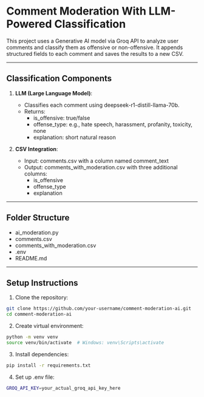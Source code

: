# Comment Moderation With LLM-Powered Classification

This project uses a Generative AI model via Groq API to analyze user comments and classify them as offensive or non-offensive. It appends structured fields to each comment and saves the results to a new CSV.

---

## Classification Components

1. **LLM (Large Language Model)**:
   - Classifies each comment using deepseek-r1-distill-llama-70b.
   - Returns:
     - is_offensive: true/false
     - offense_type: e.g., hate speech, harassment, profanity, toxicity, none
     - explanation: short natural reason

2. **CSV Integration**:
   - Input: comments.csv with a column named comment_text
   - Output: comments_with_moderation.csv with three additional columns:
     - is_offensive
     - offense_type
     - explanation

---

## Folder Structure

- ai_moderation.py
- comments.csv
- comments_with_moderation.csv
- .env
- README.md

---

## Setup Instructions

1. Clone the repository:
```bash
git clone https://github.com/your-username/comment-moderation-ai.git
cd comment-moderation-ai
```

2. Create virtual environment:
```bash
python -m venv venv
source venv/bin/activate  # Windows: venv\Scripts\activate
```

3. Install dependencies:
```bash
pip install -r requirements.txt
```

4. Set up .env file:
```bash
GROQ_API_KEY=your_actual_groq_api_key_here
```
